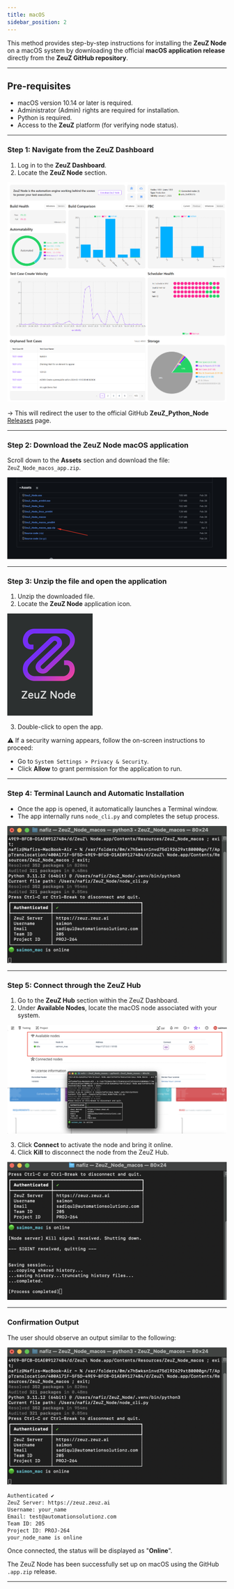 ```yaml
---
title: macOS
sidebar_position: 2
---
```


This method provides step-by-step instructions for installing the **ZeuZ Node** on a macOS system by downloading the official **macOS application release** directly from the **ZeuZ GitHub repository**.

---

## Pre-requisites
- macOS version 10.14 or later is required.
- Administrator (Admin) rights are required for installation.
- Python is required.
- Access to the **ZeuZ** platform (for verifying node status).

---

### Step 1: Navigate from the ZeuZ Dashboard
1. Log in to the **ZeuZ Dashboard**.
2. Locate the **ZeuZ Node** section.

![](/img/zeuz-node/install-macos/Dashboard.png)

→ This will redirect the user to the official GitHub **ZeuZ_Python_Node** [Releases](https://github.com/AutomationSolutionz/Zeuz_Python_Node/releases) page.

---

### Step 2: Download the ZeuZ Node macOS application
Scroll down to the **Assets** section and download the file:  
`ZeuZ_Node_macos_app.zip`.

![](/img/zeuz-node/install-macos/C.png)

---

### Step 3: Unzip the file and open the application
1. Unzip the downloaded file.
2. Locate the **ZeuZ Node** application icon.

![](/img/zeuz-node/install-macos/D.png)

3. Double-click to open the app.

⚠️ If a security warning appears, follow the on-screen instructions to proceed:
- Go to `System Settings > Privacy & Security`.
- Click **Allow** to grant permission for the application to run.

---

### Step 4: Terminal Launch and Automatic Installation
- Once the app is opened, it automatically launches a Terminal window.
- The app internally runs `node_cli.py` and completes the setup process.

![](/img/zeuz-node/install-macos/E.png)

---

### Step 5: Connect through the ZeuZ Hub
1. Go to the **ZeuZ Hub** section within the ZeuZ Dashboard.
2. Under **Available Nodes**, locate the macOS node associated with your system.

![](/img/zeuz-node/install-macos/F.png)

3. Click **Connect** to activate the node and bring it online.
4. Click **Kill** to disconnect the node from the ZeuZ Hub.

![](/img/zeuz-node/install-macos/G.png)

---

### Confirmation Output
The user should observe an output similar to the following:

![](/img/zeuz-node/install-macos/E.png)

```text
Authenticated ✔
ZeuZ Server: https://zeuz.zeuz.ai
Username: your_name
Email: test@automationsolutionz.com
Team ID: 205
Project ID: PROJ-264
your_node_name is online
```

Once connected, the status will be displayed as "**Online**".

The ZeuZ Node has been successfully set up on macOS using the GitHub `.app.zip` release.

---
